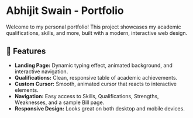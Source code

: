 # Abhijit Swain - Portfolio

Welcome to my personal portfolio! This project showcases my academic qualifications, skills, and more, built with a modern, interactive web design.

## 🚀 Features

- **Landing Page:** Dynamic typing effect, animated background, and interactive navigation.
- **Qualifications:** Clean, responsive table of academic achievements.
- **Custom Cursor:** Smooth, animated cursor that reacts to interactive elements.
- **Navigation:** Easy access to Skills, Qualifications, Strengths, Weaknesses, and a sample Bill page.
- **Responsive Design:** Looks great on both desktop and mobile devices.
